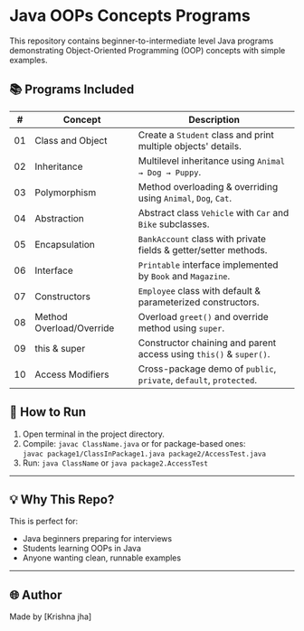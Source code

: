 # Java OOPs Concepts Programs

This repository contains beginner-to-intermediate level Java programs demonstrating Object-Oriented Programming (OOP) concepts with simple examples.

## 📚 Programs Included

| #  | Concept              | Description                                                        |
|----|----------------------|--------------------------------------------------------------------|
| 01 | Class and Object     | Create a `Student` class and print multiple objects' details.     |
| 02 | Inheritance          | Multilevel inheritance using `Animal → Dog → Puppy`.              |
| 03 | Polymorphism         | Method overloading & overriding using `Animal`, `Dog`, `Cat`.     |
| 04 | Abstraction          | Abstract class `Vehicle` with `Car` and `Bike` subclasses.         |
| 05 | Encapsulation        | `BankAccount` class with private fields & getter/setter methods.  |
| 06 | Interface            | `Printable` interface implemented by `Book` and `Magazine`.       |
| 07 | Constructors         | `Employee` class with default & parameterized constructors.       |
| 08 | Method Overload/Override | Overload `greet()` and override method using `super`.         |
| 09 | this & super         | Constructor chaining and parent access using `this()` & `super()`.|
| 10 | Access Modifiers     | Cross-package demo of `public`, `private`, `default`, `protected`.|

## 🚀 How to Run

1. Open terminal in the project directory.
2. Compile: `javac ClassName.java` or for package-based ones:  
   `javac package1/ClassInPackage1.java package2/AccessTest.java`
3. Run: `java ClassName` or `java package2.AccessTest`

---

## 💡 Why This Repo?

This is perfect for:
- Java beginners preparing for interviews
- Students learning OOPs in Java
- Anyone wanting clean, runnable examples

---

## 🌐 Author

Made by [Krishna jha]

